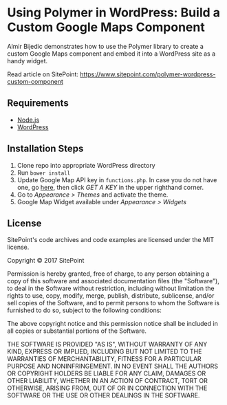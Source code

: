 # Using Polymer in WordPress: Build a Custom Google Maps Component

Almir Bijedic demonstrates how to use the Polymer library to create a custom Google Maps component and embed it into a WordPress site as a handy widget.

Read article on SitePoint: https://www.sitepoint.com/polymer-wordpress-custom-component

## Requirements

* [Node.js](http://nodejs.org/)
* [WordPress](https://wordpress.org)

## Installation Steps

1. Clone repo into appropriate WordPress directory
2. Run `bower install`
3. Update Google Map API key in `functions.php`. In case you do not have one, go [here](https://developers.google.com/maps/documentation/javascript/), then click _GET A KEY_ in the upper righthand corner.
4. Go to _Appearance > Themes_ and activate the theme.
5. Google Map Widget available under _Appearance > Widgets_

## License

SitePoint's code archives and code examples are licensed under the MIT license.

Copyright © 2017 SitePoint

Permission is hereby granted, free of charge, to any person obtaining a copy of this software and associated documentation files (the "Software"), to deal in the Software without restriction, including without limitation the rights to use, copy, modify, merge, publish, distribute, sublicense, and/or sell copies of the Software, and to permit persons to whom the Software is furnished to do so, subject to the following conditions:

The above copyright notice and this permission notice shall be included in all copies or substantial portions of the Software.

THE SOFTWARE IS PROVIDED "AS IS", WITHOUT WARRANTY OF ANY KIND, EXPRESS OR IMPLIED, INCLUDING BUT NOT LIMITED TO THE WARRANTIES OF MERCHANTABILITY, FITNESS FOR A PARTICULAR PURPOSE AND NONINFRINGEMENT. IN NO EVENT SHALL THE AUTHORS OR COPYRIGHT HOLDERS BE LIABLE FOR ANY CLAIM, DAMAGES OR OTHER LIABILITY, WHETHER IN AN ACTION OF CONTRACT, TORT OR OTHERWISE, ARISING FROM, OUT OF OR IN CONNECTION WITH THE SOFTWARE OR THE USE OR OTHER DEALINGS IN THE SOFTWARE.

